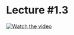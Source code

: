 # Lecture #1.3

[![Watch the video](https://img.youtube.com/vi/vTDCChTAnrs/0.jpg)](https://www.youtube.com/watch?v=vTDCChTAnrs&list=PLoROMvodv4rPzLcXBhbCFt8ahPrQGFSmN&index=4)
